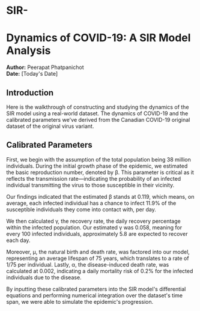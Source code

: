 # SIR-
# Dynamics of COVID-19: A SIR Model Analysis

**Author:** Peerapat Phatpanichot  
**Date:** [Today's Date]

## Introduction

Here is the walkthrough of constructing and studying the dynamics of the SIR model using a real-world dataset. The dynamics of COVID-19 and the calibrated parameters we've derived from the Canadian COVID-19 original dataset of the original virus variant.

## Calibrated Parameters

First, we begin with the assumption of the total population being 38 million individuals. During the initial growth phase of the epidemic, we estimated the basic reproduction number, denoted by β. This parameter is critical as it reflects the transmission rate—indicating the probability of an infected individual transmitting the virus to those susceptible in their vicinity.

Our findings indicated that the estimated β stands at 0.119, which means, on average, each infected individual has a chance to infect 11.9% of the susceptible individuals they come into contact with, per day.

We then calculated γ, the recovery rate, the daily recovery percentage within the infected population. Our estimated γ was 0.058, meaning for every 100 infected individuals, approximately 5.8 are expected to recover each day.

Moreover, μ, the natural birth and death rate, was factored into our model, representing an average lifespan of 75 years, which translates to a rate of 1/75 per individual. Lastly, α, the disease-induced death rate, was calculated at 0.002, indicating a daily mortality risk of 0.2% for the infected individuals due to the disease.

By inputting these calibrated parameters into the SIR model's differential equations and performing numerical integration over the dataset's time span, we were able to simulate the epidemic's progression.

